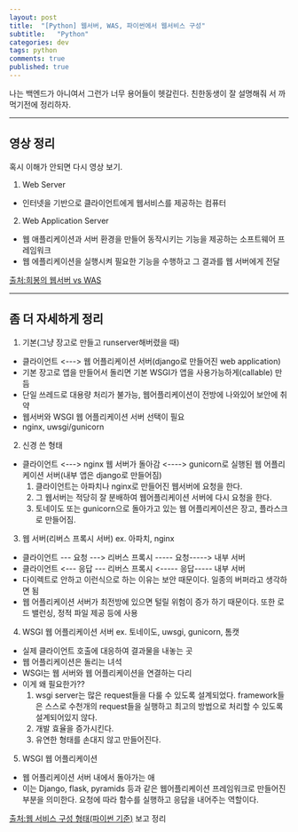 ```yaml
---
layout: post
title:  "[Python] 웹서버, WAS, 파이썬에서 웹서비스 구성"
subtitle:   "Python"
categories: dev
tags: python
comments: true
published: true
---
```


나는 백엔드가 아니여서 그런가 너무 용어들이 헷갈린다. 친한동생이 잘 설명해줘 서 까먹기전에 정리하자.

---

## 영상 정리
혹시 이해가 안되면 다시 영상 보기.
  
1. Web Server
- 인터넷을 기반으로 클라이언트에게 웹서비스를 제공하는 컴퓨터

2. Web Application Server
- 웹 애플리케이션과 서버 환경을 만들어 동작시키는 기능을 제공하는 소프트웨어 프레임워크
- 웹 에플리케이션을 실행시켜 필요한 기능을 수행하고 그 결과를 웹 서버에게 전달
  
[출처:희봉의 웹서버 vs WAS](https://www.youtube.com/watch?v=NyhbNtOq0Bc)

--- 

## 좀 더 자세하게 정리
  
1. 기본(그냥 장고로 만들고 runserver해버렸을 때)
- 클라이언트 <---> 웹 어플리케이션 서버(django로 만들어진 web application)
- 기본 장고로 앱을 만들어서 돌리면 기본 WSGI가 앱을 사용가능하게(callable) 만듬
- 단일 쓰레드로 대용량 처리가 불가능, 웹어플리케이션이 전방에 나와있어 보안에 취약
- 웹서버와 WSGI 웹 어플리케이션 서버 선택이 필요
- nginx, uwsgi/gunicorn

2. 신경 쓴 형태
- 클라이언트 <---> nginx 웹 서버가 돌아감 <----> gunicorn로 실행된 웹 어플리케이션 서버(내부 앱은 django로 만들어짐)
    1) 클라이언트는 아파치나 nginx로 만들어진 웹서버에 요청을 한다.
    2) 그 웹서버는 적당히 잘 분배하여 웹어플리케이션 서버에 다시 요청을 한다.
    3) 토네이도 또는 gunicorn으로 돌아가고 있는 웹 어플리케이션은 장고, 플라스크로 만들어짐.

3. 웹 서버(리버스 프록시 서버) ex. 아파치, nginx
- 클라이언트 --- 요청 ---> 리버스 프록시 ----- 요청-----> 내부 서버
- 클라이언트 <--- 응답 --- 리버스 프록시 <----- 응답----- 내부 서버
- 다이렉트로 안하고 이런식으로 하는 이유는 보안 때문이다. 일종의 버퍼라고 생각하면 됨
- 웹 어플리케이션 서버가 최전방에 있으면 털릴 위험이 증가 하기 때문이다. 또한 로드 밸런싱, 정적 파일 제공 등에 사용

4. WSGI 웹 어플리케이션 서버 ex. 토네이도, uwsgi, gunicorn, 톰캣
- 실제 클라이언트 호출에 대응하여 결과물을 내놓는 곳
- 웹 어플리케이션은 돌리는 녀석
- WSGI는 웹 서버와 웹 어플리케이션을 연결하는 다리
- 이게 왜 필요한가??
    1) wsgi server는 많은 request들을 다룰 수 있도록 설계되었다. framework들은 스스로 수천개의 request들을 실행하고 최고의 방법으로 처리할 수 있도록 설계되어있지 않다.
    2) 개발 효율을 증가시킨다.
    3) 유연한 형태를 손대지 않고 만들어진다.
    
5. WSGI 웹 어플리케이션
- 웹 어플리케이션 서버 내에서 돌아가는 애
- 이는 Django, flask, pyramids 등과 같은 웹어플리케이션 프레임워크로 만들어진 부분을 의미한다. 요청에 따라 함수를 실행하고 응답을 내어주는 역할이다.
  
[출처:웹 서비스 구성 형태(파이썬 기준)](https://perpetual.tistory.com/46) 보고 정리